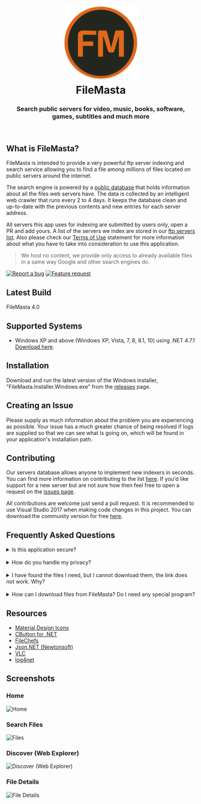 <h1 align="center">
  <img src="/FileMasta/Resources/filemasta-logo.png" height="200" width="200" alt="Logo" />
  <br />
  FileMasta
</h1>

<h3 align="center">Search public servers for video, music, books, software, games, subtitles and much more</h3>
<div align="center">
</div>
<br />

## What is FileMasta?
FileMasta is intended to provide a very powerful ftp server indexing and search service allowing you to find a file among millions of files located on public servers around the internet.

The search engine is powered by a [public database](https://www.dropbox.com/s/0dwmqk1pkj2ndkz/ftp-files.json?dl=0) that holds information about all the files web servers have. The data is collected by an intelligent web crawler that runs every 2 to 4 days. It keeps the database clean and up-to-date with the previous contents and new entries for each server address.

All servers this app uses for indexing are submitted by users only, open a PR and add yours. A list of the servers we index are stored in our [ftp servers list](https://github.com/HerbL27/FileMasta/blob/master/Public/ftp-servers.txt). Also please check our [Terms of Use](https://github.com/HerbL27/FileMasta/blob/master/TERMSOFUSE.txt) statement for more information about what you have to take into consideration to use this application.

>We host no content, we provide only access to already available files in a same way Google and other search engines do.

[![Report a bug](http://i.imgur.com/xSpw482.png)](https://github.com/HerbL27/FileMasta/issues/new) [![Feature request](http://i.imgur.com/mFO0OuX.png)](http://feathub.com/ekkash/WebCrunch)

## Latest Build
FileMasta 4.0

## Supported Systems
* Windows XP and above (Windows XP, Vista, 7, 8, 8.1, 10) using .NET 4.7.1 [Download here](https://www.microsoft.com/net/download/dotnet-framework-runtime/net471).

## Installation
Download and run the latest version of the Windows installer, "FileMasta.Installer.Windows.exe" from the [releases](https://github.com/HerbL27/FileMasta/releases/latest) page.

## Creating an Issue
Please supply as much information about the problem you are experiencing as possible. Your issue has a much greater chance of being resolved if logs are supplied so that we can see what is going on, which will be found in your application's installation path.

## Contributing
Our servers database allows anyone to implement new indexers in seconds. You can find more information on contributing to the list [here](https://github.com/HerbL27/FileMasta/blob/master/Public/README.md). If you'd like support for a new server but are not sure how then feel free to open a request on the [issues page](https://github.com/HerbL27/FileMasta/issues).

All contributions are welcome just send a pull request. It is recommended to use Visual Studio 2017 when making code changes in this project. You can download the community version for free [here](https://www.visualstudio.com/downloads/).

## Frequently Asked Questions
<details>
<summary>Is this application secure?</summary>
<br>
Yes. All communications between our servers (FYI, we use Dropbox and GitHub) and your client is 100% secure.
</details>
<br>
<details>
<summary>How do you handle my privacy?</summary>
<br>
We don't use cookies, store sessions, userid's or IP addresses. See our <a href="https://github.com/HerbL27/FileMasta/blob/master/PRIVACYPOLICY.txt">Privacy Policy</a> for more information. 
</details>
<br>
<details>
<summary>I have found the files I need, but I cannot download them, the link does not work. Why?</summary>
<br>
None of the file links you can find on this app is located on current server, so this can happen very frequently.
<br>
There could be several reasons for that:

 * These files were recently removed from the server they were located, by the owner of the server or by someone else in the case of public servers.
 * The server where the files are is turned off or is not connected to the Internet at the moment.
 * The owner of the server has put a restriction on downloading these files.
</details>
<br>
<details>
<summary>How can I download files from FileMasta? Do I need any special program?</summary>
<br>
You don't need a special program but it is very recommended. For example, if you just open the link in your web browser you can't see what is happening exactly between you and the web server (see previous question). So I would recommend to use a good web client that supports queuing or your favorite download manager, when you located the file you want to download just copy the link and paste it in your web client or whatever, that's it.</details>

## Resources
- [Material Design Icons](https://materialdesignicons.com/)
- [CButton for .NET](https://www.codeproject.com/Articles/26622/Custom-Button-Control-with-Gradient-Colors-and-Ext)
- [FileChefs](https://filechef.com/searches)
- [Json.NET (Newtonsoft)](https://newtonsoft.com/json)
- [VLC](https://videolan.org/vlc/)
- [log4net](https://logging.apache.org/log4net/)

## Screenshots
### Home
![Home](https://github.com/HerbL27/FileMasta/blob/version-4/Screenshots/Home.png?raw=true)

### Search Files
![Files](https://github.com/HerbL27/FileMasta/blob/version-4/Screenshots/Files.png?raw=true)

### Discover (Web Explorer)
![Discover (Web Explorer)](https://github.com/HerbL27/FileMasta/blob/version-4/Screenshots/Discover.png?raw=true)

### File Details
![File Details](https://github.com/HerbL27/FileMasta/blob/version-4/Screenshots/File%20Details.png?raw=true)